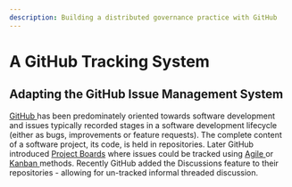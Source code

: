 ```yaml
---
description: Building a distributed governance practice with GitHub
---
```


# A GitHub Tracking System

## Adapting the GitHub Issue Management System

[GitHub ](https://github.com/)has been predominately oriented towards software development and issues typically recorded stages in a software development lifecycle \(either as bugs, improvements or feature requests\). The complete content of a software project, its code, is held in repositories. Later GitHub introduced [Project Boards](https://docs.github.com/en/issues/organizing-your-work-with-project-boards/managing-project-boards/about-project-boards) where issues could be tracked using [Agile ](https://en.wikipedia.org/wiki/Agile_software_development)or [Kanban ](https://en.wikipedia.org/wiki/Kanban_%28development%29)methods. Recently GitHub added the Discussions feature to their repositories - allowing for un-tracked informal threaded discussion.



